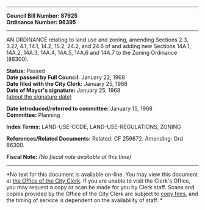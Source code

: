 * * * * *  
  
**Council Bill Number: [](#h0)[](#h2)87925**   
**Ordinance Number: 96395**  
  
* * * * *  
  
AN ORDINANCE relating to land use and zoning, amending Sections 2.3, 3.27, 4.1, 14.1, 14.2, 15.2, 24.2, and 24.6 of and adding new Sections 14A.1, 14A.2, 14A.3, 14A.4, 14A.5, 14A.6 and 14A.7 to the Zoning Ordinance (86300).  
  
**Status:** Passed   
**Date passed by Full Council:** January 22, 1968   
**Date filed with the City Clerk:** January 25, 1968   
**Date of Mayor's signature:** January 25, 1968   
[(about the signature date)](/~public/approvaldate.htm)   
  
  
**Date introduced/referred to committee:** January 15, 1968   
**Committee:** Planning   
  
**Index Terms:** LAND-USE-CODE, LAND-USE-REGULATIONS, ZONING  
  
**References/Related Documents:** Related: CF 259672. Amending: Ord 86300.  
  
**Fiscal Note:** *(No fiscal note available at this time)*  
  
* * * * *  
  
*No text for this document is available on-line. You may view this document at [the Office of the City Clerk](http://www.seattle.gov/leg/clerk/contactUs.htm). If you are unable to visit the Clerk's Office, you may request a copy or scan be made for you by Clerk staff. Scans and copies provided by the Office of the City Clerk are subject to [copy fees](http://clerk.seattle.gov/~public/clerkfees.htm), and the timing of service is dependent on the availability of staff. *  
  
  
